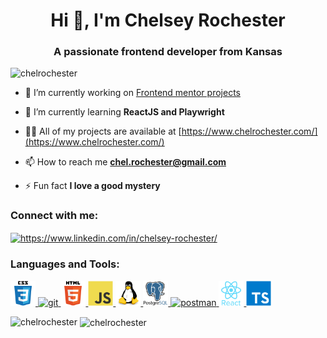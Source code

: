 <h1 align="center">Hi 👋, I'm Chelsey Rochester</h1>
<h3 align="center">A passionate frontend developer from Kansas</h3>

<p align="left"> <img src="https://komarev.com/ghpvc/?username=chelrochester&label=Profile%20views&color=0e75b6&style=flat" alt="chelrochester" /> </p>

- 🔭 I’m currently working on [Frontend mentor projects](@chelrochester)

- 🌱 I’m currently learning **ReactJS and Playwright**

- 👨‍💻 All of my projects are available at [https://www.chelrochester.com/](https://www.chelrochester.com/)

- 📫 How to reach me **chel.rochester@gmail.com**

- ⚡ Fun fact **I love a good mystery**

<h3 align="left">Connect with me:</h3>
<p align="left">
<a href="https://linkedin.com/in/https://www.linkedin.com/in/chelsey-rochester/" target="blank"><img align="center" src="https://raw.githubusercontent.com/rahuldkjain/github-profile-readme-generator/master/src/images/icons/Social/linked-in-alt.svg" alt="https://www.linkedin.com/in/chelsey-rochester/" height="30" width="40" /></a>
</p>

<h3 align="left">Languages and Tools:</h3>
<p align="left"> <a href="https://www.w3schools.com/css/" target="_blank" rel="noreferrer"> <img src="https://raw.githubusercontent.com/devicons/devicon/master/icons/css3/css3-original-wordmark.svg" alt="css3" width="40" height="40"/> </a> <a href="https://git-scm.com/" target="_blank" rel="noreferrer"> <img src="https://www.vectorlogo.zone/logos/git-scm/git-scm-icon.svg" alt="git" width="40" height="40"/> </a> <a href="https://www.w3.org/html/" target="_blank" rel="noreferrer"> <img src="https://raw.githubusercontent.com/devicons/devicon/master/icons/html5/html5-original-wordmark.svg" alt="html5" width="40" height="40"/> </a> <a href="https://developer.mozilla.org/en-US/docs/Web/JavaScript" target="_blank" rel="noreferrer"> <img src="https://raw.githubusercontent.com/devicons/devicon/master/icons/javascript/javascript-original.svg" alt="javascript" width="40" height="40"/> </a> <a href="https://www.linux.org/" target="_blank" rel="noreferrer"> <img src="https://raw.githubusercontent.com/devicons/devicon/master/icons/linux/linux-original.svg" alt="linux" width="40" height="40"/> </a> <a href="https://www.postgresql.org" target="_blank" rel="noreferrer"> <img src="https://raw.githubusercontent.com/devicons/devicon/master/icons/postgresql/postgresql-original-wordmark.svg" alt="postgresql" width="40" height="40"/> </a> <a href="https://postman.com" target="_blank" rel="noreferrer"> <img src="https://www.vectorlogo.zone/logos/getpostman/getpostman-icon.svg" alt="postman" width="40" height="40"/> </a> <a href="https://reactjs.org/" target="_blank" rel="noreferrer"> <img src="https://raw.githubusercontent.com/devicons/devicon/master/icons/react/react-original-wordmark.svg" alt="react" width="40" height="40"/> </a> <a href="https://www.typescriptlang.org/" target="_blank" rel="noreferrer"> <img src="https://raw.githubusercontent.com/devicons/devicon/master/icons/typescript/typescript-original.svg" alt="typescript" width="40" height="40"/> </a> </p>

<p><img align="left" src="https://github-readme-stats.vercel.app/api/top-langs?username=chelrochester&show_icons=true&locale=en&layout=compact" alt="chelrochester" /></p>

<p>&nbsp;<img align="center" src="https://github-readme-stats.vercel.app/api?username=chelrochester&show_icons=true&locale=en" alt="chelrochester" /></p>
